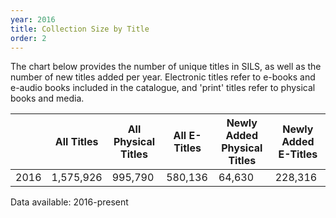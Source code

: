 ```yaml
---
year: 2016
title: Collection Size by Title
order: 2
---
```


The chart below provides the number of unique titles in SILS, as well as the number of new titles added per year. Electronic titles refer to e-books and e-audio books included in the catalogue, and 'print' titles refer to physical books and media.

|      | All Titles | All Physical Titles | All E-Titles | Newly Added Physical Titles | Newly Added E-Titles |
| ---- | ---------- | ------------------- | ------------ | --------------------------- | -------------------- |
| 2016 | 1,575,926  | 995,790             | 580,136      | 64,630                      | 228,316              |

Data available: 2016-present